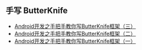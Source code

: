 
## 手写 ButterKnife

- [Android开发之手把手教你写ButterKnife框架（三）](https://chiclaim.blog.csdn.net/article/details/52672188)
- [Android开发之手把手教你写ButterKnife框架（二）](https://chiclaim.blog.csdn.net/article/details/52664112)
- [Android开发之手把手教你写ButterKnife框架（一）](https://chiclaim.blog.csdn.net/article/details/52662376)
